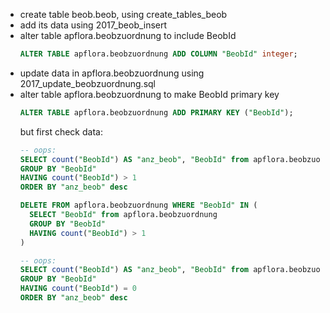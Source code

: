 
- create table beob.beob, using create_tables_beob
- add its data using 2017_beob_insert
- alter table apflora.beobzuordnung to include BeobId
  ```sql
  ALTER TABLE apflora.beobzuordnung ADD COLUMN "BeobId" integer;
  ```
- update data in apflora.beobzuordnung using 2017_update_beobzuordnung.sql
- alter table apflora.beobzuordnung to make BeobId primary key
  ```sql
  ALTER TABLE apflora.beobzuordnung ADD PRIMARY KEY ("BeobId");
  ```
  but first check data:
  ```sql
  -- oops:
  SELECT count("BeobId") AS "anz_beob", "BeobId" from apflora.beobzuordnung
  GROUP BY "BeobId"
  HAVING count("BeobId") > 1
  ORDER BY "anz_beob" desc

  DELETE FROM apflora.beobzuordnung WHERE "BeobId" IN (
    SELECT "BeobId" from apflora.beobzuordnung
    GROUP BY "BeobId"
    HAVING count("BeobId") > 1
  )

  -- oops:
  SELECT count("BeobId") AS "anz_beob", "BeobId" from apflora.beobzuordnung
  GROUP BY "BeobId"
  HAVING count("BeobId") = 0
  ORDER BY "anz_beob" desc
  ```
